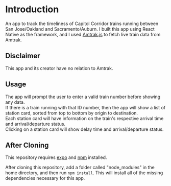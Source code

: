 # Introduction
An app to track the timeliness of Capitol Corridor trains running between San Jose/Oakland and Sacramento/Auburn. I built this app using React Native as the framework, and I used [Amtrak.js](https://github.com/piemadd/amtrak) to fetch live train data from Amtrak.

## Disclaimer
This app and its creator have no relation to Amtrak.

## Usage
The app will prompt the user to enter a valid train number before showing any data.  
If there is a train running with that ID number, then the app will show a list of station card, sorted from top to bottom by origin to destination.  
Each station card will have information on the train's respective arrival time and arrival/departure status.  
Clicking on a station card will show delay time and arrival/departure status.

## After Cloning
This repository requires [expo](https://docs.expo.dev/get-started/installation/) and [npm](https://www.npmjs.com/package/npm) installed.  

After cloning this repository, add a folder called "node_modules" in the home directory, and then run `npm install`. This will install all of the missing dependencies necessary for this app.
